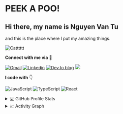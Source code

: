 # PEEK A POO! 
## Hi there, my name is Nguyen Van Tu
and this is the place where I put my amazing things. 

<!-- ![Hi there, My name is Tu](https://media1.giphy.com/media/ZCZ7FHlu3sPek3h0zP/giphy.gif) -->
![Catttttt](https://media0.giphy.com/media/BSx6mzbW1ew7K/giphy.gif?cid=790b76115402384199f962e78b58cc154393126cf67abca1&rid=giphy.gif&ct=g)


**Connect with me via** 🤝

[![Gmail](https://img.shields.io/badge/nguyenvantu191298-D14836?style=for-the-badge&logo=gmail&logoColor=white)](mailto:nguyenvantu191298@gmail.com)
[![Linkedin](https://img.shields.io/badge/tunv98-%231DA1F2.svg?style=for-the-badge&logo=Linkedin&logoColor=white)](https://www.linkedin.com/in/tunv98//)
[![Dev.to blog](https://img.shields.io/badge/tunv1998-0A0A0A?style=for-the-badge&logo=dev.to&logoColor=white)](https://dev.to/tunv1998)
![](https://komarev.com/ghpvc/?username=tun1998&label=PROFILE+VIEWS&style=for-the-badge&color=brightgreen)

**I code with** 👇

![JavaScript](https://img.shields.io/badge/javascript-%23323330.svg?style=for-the-badge&logo=javascript&logoColor=%23F7DF1E)
![TypeScript](https://img.shields.io/badge/typescript-%23007ACC.svg?style=for-the-badge&logo=typescript&logoColor=white)
![React](https://img.shields.io/badge/react-%2320232a.svg?style=for-the-badge&logo=react&logoColor=%2361DAFB)

<details>
  <summary>💻 GitHub Profile Stats</summary>
  <br/>
    <a href="https://github.com/tunv1998/github-readme-stats"><img alt="tunv1998's Github Stats" src="https://github-readme-stats.vercel.app/api/?username=tunv1998&show_icons=true" height="192px"/></a>
  <a href="https://github.com/tunv1998/github-readme-stats"><img alt="tunv1998's Top Languages" src="https://github-readme-stats.vercel.app/api/top-langs/?username=tunv1998&langs_count=8" height="192px"/></a>
  <br/>
</details>

<details>
  <summary>📈 Activity Graph</summary>
  <br/>
<a href="https://github.com/ashutosh00710/github-readme-activity-graph"><img alt="tunv1998's Activity Graph" src="https://activity-graph.herokuapp.com/graph/?username=tunv1998&bg_color=fff&color=000&line=00E676&point=000&hide_border=true" /></a>
</details>
